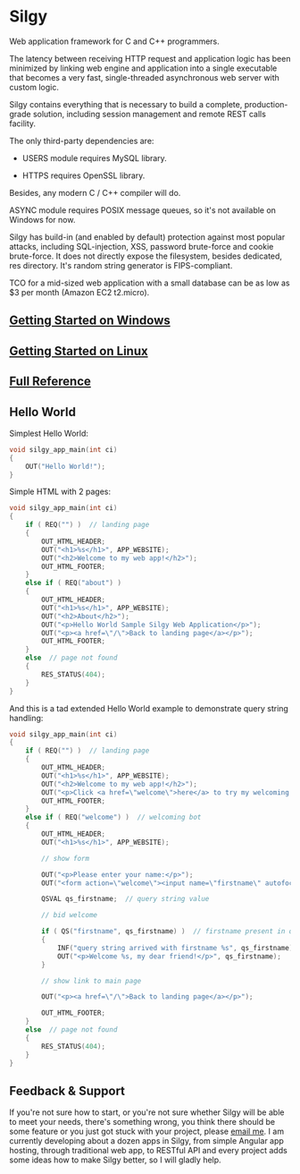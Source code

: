 # Silgy

Web application framework for C and C++ programmers.

The latency between receiving HTTP request and application logic has been minimized by linking web engine and application into a single executable that becomes a very fast, single-threaded asynchronous web server with custom logic.

Silgy contains everything that is necessary to build a complete, production-grade solution, including session management and remote REST calls facility.

The only third-party dependencies are:

* USERS module requires MySQL library.

* HTTPS requires OpenSSL library.

Besides, any modern C / C++ compiler will do.

ASYNC module requires POSIX message queues, so it's not available on Windows for now.

Silgy has build-in (and enabled by default) protection against most popular attacks, including SQL-injection, XSS, password brute-force and cookie brute-force. It does not directly expose the filesystem, besides dedicated, res directory. It's random string generator is FIPS-compliant.

TCO for a mid-sized web application with a small database can be as low as $3 per month (Amazon EC2 t2.micro).

## [Getting Started on Windows](https://github.com/silgy/silgy/wiki/Silgy-Hello-World-%E2%80%94-Getting-Started-on-Windows)

## [Getting Started on Linux](https://github.com/silgy/silgy/wiki/Silgy-Hello-World-%E2%80%94-Getting-Started-on-Linux)

## [Full Reference](https://github.com/silgy/silgy/wiki/Silgy-functions-and-macros)

## Hello World
Simplest Hello World:
```source.c++
void silgy_app_main(int ci)
{
    OUT("Hello World!");
}
```

Simple HTML with 2 pages:
```source.c++
void silgy_app_main(int ci)
{
    if ( REQ("") )  // landing page
    {
        OUT_HTML_HEADER;
        OUT("<h1>%s</h1>", APP_WEBSITE);
        OUT("<h2>Welcome to my web app!</h2>");
        OUT_HTML_FOOTER;
    }
    else if ( REQ("about") )
    {
        OUT_HTML_HEADER;
        OUT("<h1>%s</h1>", APP_WEBSITE);
        OUT("<h2>About</h2>");
        OUT("<p>Hello World Sample Silgy Web Application</p>");
        OUT("<p><a href=\"/\">Back to landing page</a></p>");
        OUT_HTML_FOOTER;
    }
    else  // page not found
    {
        RES_STATUS(404);
    }
}
```

And this is a tad extended Hello World example to demonstrate query string handling:
```source.c++
void silgy_app_main(int ci)
{
    if ( REQ("") )  // landing page
    {
        OUT_HTML_HEADER;
        OUT("<h1>%s</h1>", APP_WEBSITE);
        OUT("<h2>Welcome to my web app!</h2>");
        OUT("<p>Click <a href=\"welcome\">here</a> to try my welcoming bot.</p>");
        OUT_HTML_FOOTER;
    }
    else if ( REQ("welcome") )  // welcoming bot
    {
        OUT_HTML_HEADER;
        OUT("<h1>%s</h1>", APP_WEBSITE);

        // show form

        OUT("<p>Please enter your name:</p>");
        OUT("<form action=\"welcome\"><input name=\"firstname\" autofocus> <input type=\"submit\" value=\"Run\"></form>");

        QSVAL qs_firstname;  // query string value

        // bid welcome

        if ( QS("firstname", qs_firstname) )  // firstname present in query string, copy it to qs_firstname
        {
            INF("query string arrived with firstname %s", qs_firstname);  // this will write to the log file
            OUT("<p>Welcome %s, my dear friend!</p>", qs_firstname);
        }

        // show link to main page

        OUT("<p><a href=\"/\">Back to landing page</a></p>");

        OUT_HTML_FOOTER;
    }
    else  // page not found
    {
        RES_STATUS(404);
    }
}
```

## Feedback & Support
If you're not sure how to start, or you're not sure whether Silgy will be able to meet your needs, there's something wrong, you think there should be some feature or you just got stuck with your project, please [email me](mailto:silgy.help@gmail.com). I am currently developing about a dozen apps in Silgy, from simple Angular app hosting, through traditional web app, to RESTful API and every project adds some ideas how to make Silgy better, so I will gladly help.
